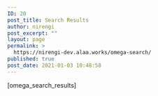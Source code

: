 ```yaml
---
ID: 20
post_title: Search Results
author: nirengi
post_excerpt: ""
layout: page
permalink: >
  https://nirengi-dev.alaa.works/omega-search/
published: true
post_date: 2021-01-03 10:48:58
---
```

[omega_search_results]